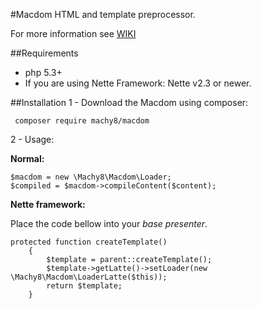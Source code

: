 #Macdom
HTML and template preprocessor.

For more information see [WIKI](https://github.com/Machy8/Macdom-for-Nette/wiki)

##Requirements

- php 5.3+
- If you are using Nette Framework: Nette v2.3 or newer.

##Installation
1 - Download the Macdom using composer:
```
 composer require machy8/macdom
```
2 - Usage:

**Normal:**

```
$macdom = new \Machy8\Macdom\Loader;
$compiled = $macdom->compileContent($content);
```

**Nette framework:**

Place the code bellow into your *base presenter*.

```
protected function createTemplate()
    {
        $template = parent::createTemplate();
        $template->getLatte()->setLoader(new \Machy8\Macdom\LoaderLatte($this));
        return $template;
    }
```
